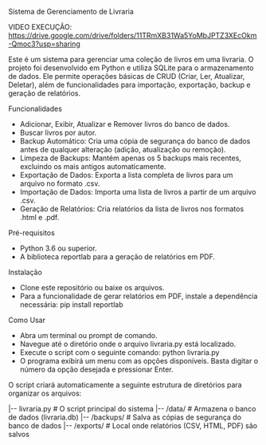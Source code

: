 Sistema de Gerenciamento de Livraria

VIDEO EXECUÇÃO: https://drive.google.com/drive/folders/11TRmXB31Wa5YoMbJPTZ3XEcOkm-Qmoc3?usp=sharing

Este é um sistema para gerenciar uma coleção de livros em uma livraria. O projeto foi desenvolvido em Python e utiliza SQLite para o armazenamento de dados. Ele permite operações básicas de CRUD (Criar, Ler, Atualizar, Deletar), além de funcionalidades para importação, exportação, backup e geração de relatórios.

Funcionalidades
- Adicionar, Exibir, Atualizar e Remover livros do banco de dados.
- Buscar livros por autor.
- Backup Automático: Cria uma cópia de segurança do banco de dados antes de qualquer alteração (adição, atualização ou remoção).
- Limpeza de Backups: Mantém apenas os 5 backups mais recentes, excluindo os mais antigos automaticamente.
- Exportação de Dados: Exporta a lista completa de livros para um arquivo no formato .csv.
- Importação de Dados: Importa uma lista de livros a partir de um arquivo .csv.
- Geração de Relatórios: Cria relatórios da lista de livros nos formatos .html e .pdf.

Pré-requisitos
- Python 3.6 ou superior.
- A biblioteca reportlab para a geração de relatórios em PDF.

Instalação
- Clone este repositório ou baixe os arquivos.
- Para a funcionalidade de gerar relatórios em PDF, instale a dependência necessária: pip install reportlab
  
Como Usar
- Abra um terminal ou prompt de comando.
- Navegue até o diretório onde o arquivo livraria.py está localizado.
- Execute o script com o seguinte comando: python livraria.py
- O programa exibirá um menu com as opções disponíveis. Basta digitar o número da opção desejada e pressionar Enter.

O script criará automaticamente a seguinte estrutura de diretórios para organizar os arquivos:

|-- livraria.py        # O script principal do sistema
|-- /data/             # Armazena o banco de dados (livraria.db)
|-- /backups/          # Salva as cópias de segurança do banco de dados
|-- /exports/          # Local onde relatórios (CSV, HTML, PDF) são salvos
